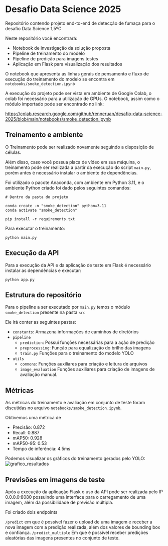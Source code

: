 # Desafio Data Science 2025

Repositório contendo projeto end-to-end de detecção de fumaça para o desafio Data Science 1,5ºC

Neste repositório você encontrará:

- Notebook de investigação da solução proposta
- Pipeline de treinamento do modelo
- Pipeline de predição para imagens testes
- Aplicação em Flask para visualização dos resultados

O notebook que apresenta as linhas gerais de pensamento e fluxo de execução do treinamento do modelo se encontra em `notebooks/smoke_detection.ipynb`

A execução do projeto pode ser vista em ambiente de Google Colab, o colab foi necessário para a utilização de GPUs. O notebook, assim como o módulo importado pode ser encontrado no link:

https://colab.research.google.com/github/renneruan/desafio-data-science-2025/blob/main/notebooks/smoke_detection.ipynb

## Treinamento e ambiente

O Treinamento pode ser realizado novamente seguindo a disposição de células.

Além disso, caso você possua placa de vídeo em sua máquina, o treinamento pode ser realizada a partir da execução do script `main.py`, porém antes é necessário instalar o ambiente de dependências.

Foi utilizado o pacote Anaconda, com ambiente em Python 3.11, e o ambiente Python criado foi dado pelos seguintes comandos:

```
# Dentro da pasta do projeto

conda create -n "smoke_detection" python=3.11
conda activate "smoke_detection"

pip install -r requirements.txt
```

Para executar o treinamento:

```
python main.py
```

## Execução da API

Para a execução da API e da aplicação de teste em Flask é necessário instalar as dependências e executar:

```
python app.py
```

## Estrutura do repositório

Para o pipeline a ser executado por `main.py` temos o módulo `smoke_detection` presente na pasta `src`

Ele irá conter as seguintes pastas:

- `constants`: Armazena informações de caminhos de diretórios
- `pipeline`
  - `prediction`: Possui funções necessárias para a ação de predição
  - `preprocessing`: Função para equalização do brilho das imagens
  - `train.py` Funções para o treinamento do modelo YOLO
- `utils`
  - `commons`: Funções auxiliares para criação e leitura de arquivos
  - `image_evaluation` Funções auxiliares para criação de imagens de avaliação manual.

## Métricas

As métricas do treinamento e avaliação em conjunto de teste foram discutidas no arquivo `notebooks/smoke_detection.ipynb`.

Obtivemos uma métrica de

- Precisão: 0.872
- Recall: 0.887
- mAP50: 0.928
- mAP50-95: 0.53
- Tempo de inferência: 4.5ms

Podemos visualizar os gráficos do treinamento gerados pelo YOLO:
![grafico_resultados](runs/detect/train2.results)

## Previsões em imagens de teste

Após a execução da aplicação Flask o uso da API pode ser realizada pelo IP 0.0.0.0:8080 possuindo uma interface para o carregamento de uma imagem, além da possibilidade de previsão múltipla.

Foi criado dois endpoints

`/predict` em que é possível fazer o upload de uma imagem e receber a nova imagem com a predição realizada, além dos valores de bounding box e confiança.
`/predict_multiple` Em que é possível receber predições aleatórias das imagens presentes no conjunto de teste.
